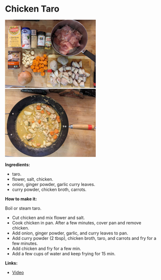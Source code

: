 # Chicken Taro

![chicken](chicken-taro.jpeg)
![chicken](chicken-taro2.jpeg)

**Ingredients:**

* taro.
* flower, salt, chicken.
* onion, ginger powder, garlic curry leaves.
* curry powder, chicken broth, carrots.

**How to make it:**

Boil or steam taro.

* Cut chicken and mix flower and salt.
* Cook chicken in pan. After a few minutes, cover pan and remove chicken.
* Add onion, ginger powder, garlic, and curry leaves to pan.
* Add curry powder (2 tbsp), chicken broth, taro, and carrots and fry for a few minutes.
* Add chicken and fry for a few min.
* Add a few cups of water and keep frying for 15 min.

**Links:**
* [Video](https://www.youtube.com/watch?v=Iq7axZ4KIFY)
